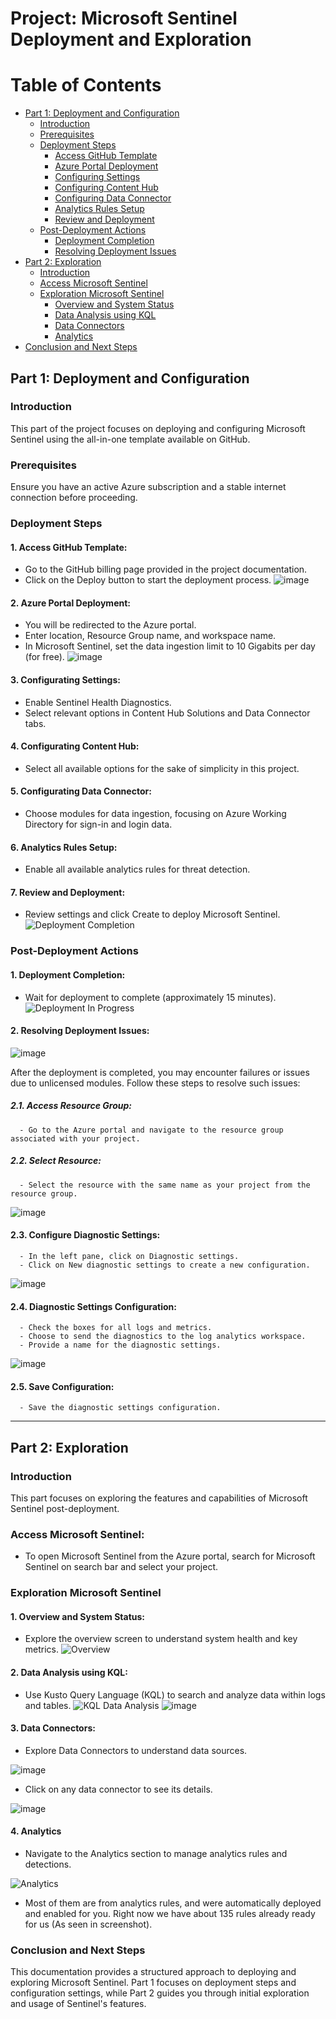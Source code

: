 # Project: Microsoft Sentinel Deployment and Exploration

# Table of Contents
- [Part 1: Deployment and Configuration](#part-1-deployment-and-configuration)
  - [Introduction](#introduction)
  - [Prerequisites](#prerequisites)
  - [Deployment Steps](#deployment-steps)
    - [Access GitHub Template](#1-access-github-template)
    - [Azure Portal Deployment](#2-azure-portal-deployment)
    - [Configuring Settings](#3-configurating-settings)
    - [Configuring Content Hub](#4-configurating-content-hub)
    - [Configuring Data Connector](#5-configurating-data-connector)
    - [Analytics Rules Setup](#6-analytics-rules-setup)
    - [Review and Deployment](#7-review-and-deployment)
  - [Post-Deployment Actions](#post-deployment-actions)
    - [Deployment Completion](#1-deployment-completion)
    - [Resolving Deployment Issues](#2-resolving-deployment-issues)
- [Part 2: Exploration](#part-2-exploration)
  - [Introduction](#introduction-1)
  - [Access Microsoft Sentinel](#access-microsoft-sentinel)
  - [Exploration Microsoft Sentinel](#exploration-microsoft-sentinel)
    - [Overview and System Status](#1-overview-and-system-status)
    - [Data Analysis using KQL](#2-data-analysis-using-kql)
    - [Data Connectors](#3-data-connectors)
    - [Analytics](#4-analytics)
- [Conclusion and Next Steps](#conclusion-and-next-steps)


## Part 1: Deployment and Configuration

### Introduction

This part of the project focuses on deploying and configuring Microsoft Sentinel using the all-in-one template available on GitHub.

### Prerequisites

Ensure you have an active Azure subscription and a stable internet connection before proceeding.

### Deployment Steps

#### 1. Access GitHub Template:
   - Go to the GitHub billing page provided in the project documentation.
   - Click on the Deploy button to start the deployment process.
   ![image](https://github.com/ijlal321/Cyber-Security-Projects/assets/103317626/96a9144d-9483-4eaf-b0c9-be416c8c3b5e)

#### 2. Azure Portal Deployment:
   - You will be redirected to the Azure portal.
   - Enter location, Resource Group name, and workspace name.
   - In Microsoft Sentinel, set the data ingestion limit to 10 Gigabits per day (for free).
   ![image](https://github.com/ijlal321/Cyber-Security-Projects/assets/103317626/99a4a2df-e230-4b11-acb3-2d569f120605)

#### 3. Configurating Settings:
   - Enable Sentinel Health Diagnostics.
   - Select relevant options in Content Hub Solutions and Data Connector tabs.

#### 4. Configurating Content Hub:
   - Select all available options for the sake of simplicity in this project.

#### 5. Configurating Data Connector:
   - Choose modules for data ingestion, focusing on Azure Working Directory for sign-in and login data.

#### 6. Analytics Rules Setup:
   - Enable all available analytics rules for threat detection.

#### 7. Review and Deployment:
   - Review settings and click Create to deploy Microsoft Sentinel.
   ![Deployment Completion](https://github.com/ijlal321/Cyber-Security-Projects/assets/103317626/dfd6c79d-13cd-423e-aafe-3bfc62a053eb)

### Post-Deployment Actions

#### 1. Deployment Completion:
   - Wait for deployment to complete (approximately 15 minutes).
   ![Deployment In Progress](https://github.com/ijlal321/Cyber-Security-Projects/assets/103317626/3e495c7e-6f71-4796-88c1-46650d313469)

#### 2. **Resolving Deployment Issues:**

![image](https://github.com/ijlal321/Cyber-Security-Projects/assets/103317626/cf80f06b-a585-44b8-b0a7-f8f7012b760c)

After the deployment is completed, you may encounter failures or issues due to unlicensed modules. Follow these steps to resolve such issues:
   
   ##### 2.1. Access Resource Group:
      - Go to the Azure portal and navigate to the resource group associated with your project.
   
   ##### 2.2. Select Resource:
      - Select the resource with the same name as your project from the resource group.
   ![image](https://github.com/ijlal321/Cyber-Security-Projects/assets/103317626/a289728c-acf6-4b51-8330-ed17e455f774)

   #### 2.3. Configure Diagnostic Settings:
      - In the left pane, click on Diagnostic settings.
      - Click on New diagnostic settings to create a new configuration.
   ![image](https://github.com/ijlal321/Cyber-Security-Projects/assets/103317626/1e8e18ac-57b6-4d9b-8a5f-db110513cf58)

   #### 2.4. Diagnostic Settings Configuration:
      - Check the boxes for all logs and metrics.
      - Choose to send the diagnostics to the log analytics workspace.
      - Provide a name for the diagnostic settings.
   ![image](https://github.com/ijlal321/Cyber-Security-Projects/assets/103317626/2c153330-5381-4bfd-8281-bf746b41a664)

   #### 2.5. Save Configuration:
      - Save the diagnostic settings configuration.

---

## Part 2: Exploration

### Introduction

This part focuses on exploring the features and capabilities of Microsoft Sentinel post-deployment.

### Access Microsoft Sentinel:
   - To open Microsoft Sentinel from the Azure portal, search for Microsoft Sentinel on search bar and select your project.

### Exploration Microsoft Sentinel 


#### 1. Overview and System Status:
   - Explore the overview screen to understand system health and key metrics.
   ![Overview](https://github.com/ijlal321/Cyber-Security-Projects/assets/103317626/2e45a002-a09d-49ba-ba50-467516baa4dc)
     
#### 2. Data Analysis using KQL:
   - Use Kusto Query Language (KQL) to search and analyze data within logs and tables.
   ![KQL Data Analysis](https://github.com/ijlal321/Cyber-Security-Projects/assets/103317626/73e8dd3a-b151-4d86-bd55-069f683279d6)
   ![image](https://github.com/ijlal321/Cyber-Security-Projects/assets/103317626/e3bbb2be-dfd3-4fc1-8b9e-07523eb207d7)

#### 3. Data Connectors:
   - Explore Data Connectors to understand data sources.
     
   ![image](https://github.com/ijlal321/Cyber-Security-Projects/assets/103317626/2acd38e8-01f1-47c9-92d2-c9dc6102ade8)

   - Click on any data connector to see its details.
     
   ![image](https://github.com/ijlal321/Cyber-Security-Projects/assets/103317626/693a5d51-bce1-437f-b3ef-e61e0dc05084)

#### 4. Analytics
   - Navigate to the Analytics section to manage analytics rules and detections.
   
   ![Analytics](https://github.com/ijlal321/Cyber-Security-Projects/assets/103317626/1d67a665-898d-47e1-a0c7-b4e4a8baab7c)

   - Most of them are from analytics rules, and were automatically deployed and enabled for you. Right now we have about 135 rules already ready for us (As seen in screenshot).

### Conclusion and Next Steps

This documentation provides a structured approach to deploying and exploring Microsoft Sentinel. Part 1 focuses on deployment steps and configuration settings, while Part 2 guides you through initial exploration and usage of Sentinel's features.
